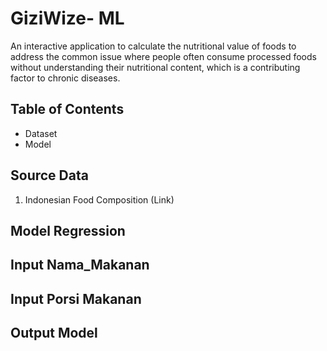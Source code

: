 # GiziWize- ML
An interactive application to calculate the nutritional value of foods to address the common issue where people often consume processed foods without understanding their nutritional content, which is a contributing factor to chronic diseases.

## Table of Contents
- Dataset
- Model

## Source Data
1. Indonesian Food Composition (Link)


## Model Regression
  ## Input Nama_Makanan
  ## Input Porsi Makanan
  ## Output Model
